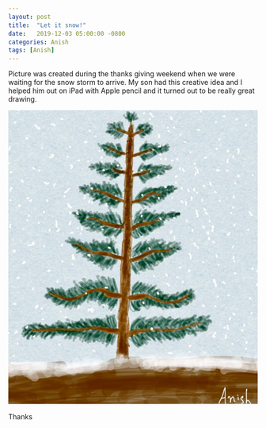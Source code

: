 ```yaml
---
layout: post
title:  "Let it snow!"
date:   2019-12-03 05:00:00 -0800
categories: Anish
tags: [Anish]
---
```


Picture was created during the thanks giving weekend when we were waiting for the snow storm to arrive. My son had this creative idea and I helped him out on iPad with Apple pencil and it turned out to be really great drawing.

![Evergreen Tree with Snow](/assets/snow.jpg)

Thanks
